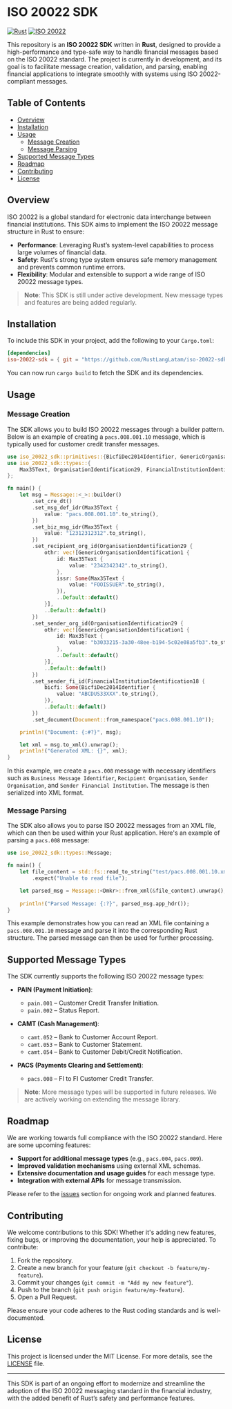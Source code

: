 # ISO 20022 SDK

[![Rust](https://img.shields.io/badge/Language-Rust-blue.svg)](https://www.rust-lang.org/)
[![ISO 20022](https://img.shields.io/badge/ISO-20022-informational.svg)](https://www.iso20022.org/)

This repository is an **ISO 20022 SDK** written in **Rust**, designed to provide a high-performance and type-safe way to handle financial messages based on the ISO 20022 standard. The project is currently in development, and its goal is to facilitate message creation, validation, and parsing, enabling financial applications to integrate smoothly with systems using ISO 20022-compliant messages.

## Table of Contents

- [Overview](#overview)
- [Installation](#installation)
- [Usage](#usage)
  - [Message Creation](#message-creation)
  - [Message Parsing](#message-parsing)
- [Supported Message Types](#supported-message-types)
- [Roadmap](#roadmap)
- [Contributing](#contributing)
- [License](#license)

## Overview

ISO 20022 is a global standard for electronic data interchange between financial institutions. This SDK aims to implement the ISO 20022 message structure in Rust to ensure:

- **Performance**: Leveraging Rust’s system-level capabilities to process large volumes of financial data.
- **Safety**: Rust's strong type system ensures safe memory management and prevents common runtime errors.
- **Flexibility**: Modular and extensible to support a wide range of ISO 20022 message types.

> **Note**: This SDK is still under active development. New message types and features are being added regularly.

## Installation

To include this SDK in your project, add the following to your `Cargo.toml`:

```toml
[dependencies]
iso-20022-sdk = { git = "https://github.com/RustLangLatam/iso-20022-sdk" }
```

You can now run `cargo build` to fetch the SDK and its dependencies.

## Usage

### Message Creation

The SDK allows you to build ISO 20022 messages through a builder pattern. Below is an example of creating a `pacs.008.001.10` message, which is typically used for customer credit transfer messages.

```rust
use iso_20022_sdk::primitives::{BicfiDec2014Identifier, GenericOrganisationIdentification1};
use iso_20022_sdk::types::{
    Max35Text, OrganisationIdentification29, FinancialInstitutionIdentification18, Document, Message,
};

fn main() {
    let msg = Message::<_>::builder()
        .set_cre_dt()
        .set_msg_def_idr(Max35Text {
            value: "pacs.008.001.10".to_string(),
        })
        .set_biz_msg_idr(Max35Text {
            value: "12312312312".to_string(),
        })
        .set_recipient_org_id(OrganisationIdentification29 {
            othr: vec![GenericOrganisationIdentification1 {
                id: Max35Text {
                    value: "2342342342".to_string(),
                },
                issr: Some(Max35Text {
                    value: "FOOISSUER".to_string(),
                }),
                ..Default::default()
            }],
            ..Default::default()
        })
        .set_sender_org_id(OrganisationIdentification29 {
            othr: vec![GenericOrganisationIdentification1 {
                id: Max35Text {
                    value: "b3033215-3a30-48ee-b194-5c02e08a5fb3".to_string(),
                },
                ..Default::default()
            }],
            ..Default::default()
        })
        .set_sender_fi_id(FinancialInstitutionIdentification18 {
            bicfi: Some(BicfiDec2014Identifier {
                value: "ABCDUS33XXX".to_string(),
            }),
            ..Default::default()
        })
        .set_document(Document::from_namespace("pacs.008.001.10"));

    println!("Document: {:#?}", msg);

    let xml = msg.to_xml().unwrap();
    println!("Generated XML: {}", xml);
}
```

In this example, we create a `pacs.008` message with necessary identifiers such as `Business Message Identifier`, `Recipient Organisation`, `Sender Organisation`, and `Sender Financial Institution`. The message is then serialized into XML format.

### Message Parsing

The SDK also allows you to parse ISO 20022 messages from an XML file, which can then be used within your Rust application. Here's an example of parsing a `pacs.008` message:

```rust
use iso_20022_sdk::types::Message;

fn main() {
    let file_content = std::fs::read_to_string("test/pacs.008.001.10.xml")
        .expect("Unable to read file");

    let parsed_msg = Message::<Dmkr>::from_xml(&file_content).unwrap();
    
    println!("Parsed Message: {:?}", parsed_msg.app_hdr());
}
```

This example demonstrates how you can read an XML file containing a `pacs.008.001.10` message and parse it into the corresponding Rust structure. The parsed message can then be used for further processing.

## Supported Message Types

The SDK currently supports the following ISO 20022 message types:

- **PAIN (Payment Initiation)**: 
  - `pain.001` – Customer Credit Transfer Initiation.
  - `pain.002` – Status Report.

- **CAMT (Cash Management)**: 
  - `camt.052` – Bank to Customer Account Report.
  - `camt.053` – Bank to Customer Statement.
  - `camt.054` – Bank to Customer Debit/Credit Notification.

- **PACS (Payments Clearing and Settlement)**: 
  - `pacs.008` – FI to FI Customer Credit Transfer.

> **Note**: More message types will be supported in future releases. We are actively working on extending the message library.

## Roadmap

We are working towards full compliance with the ISO 20022 standard. Here are some upcoming features:

- **Support for additional message types** (e.g., `pacs.004`, `pacs.009`).
- **Improved validation mechanisms** using external XML schemas.
- **Extensive documentation and usage guides** for each message type.
- **Integration with external APIs** for message transmission.

Please refer to the [issues](https://github.com/RustLangLatam/iso-20022-sdk/issues) section for ongoing work and planned features.

## Contributing

We welcome contributions to this SDK! Whether it's adding new features, fixing bugs, or improving the documentation, your help is appreciated. To contribute:

1. Fork the repository.
2. Create a new branch for your feature (`git checkout -b feature/my-feature`).
3. Commit your changes (`git commit -m "Add my new feature"`).
4. Push to the branch (`git push origin feature/my-feature`).
5. Open a Pull Request.

Please ensure your code adheres to the Rust coding standards and is well-documented.

## License

This project is licensed under the MIT License. For more details, see the [LICENSE](LICENSE) file.

---

This SDK is part of an ongoing effort to modernize and streamline the adoption of the ISO 20022 messaging standard in the financial industry, with the added benefit of Rust’s safety and performance features.
